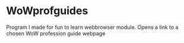 # WoWprofguides
Program I made for fun to learn webbrowser module. Opens a link to a chosen WoW profession guide webpage
